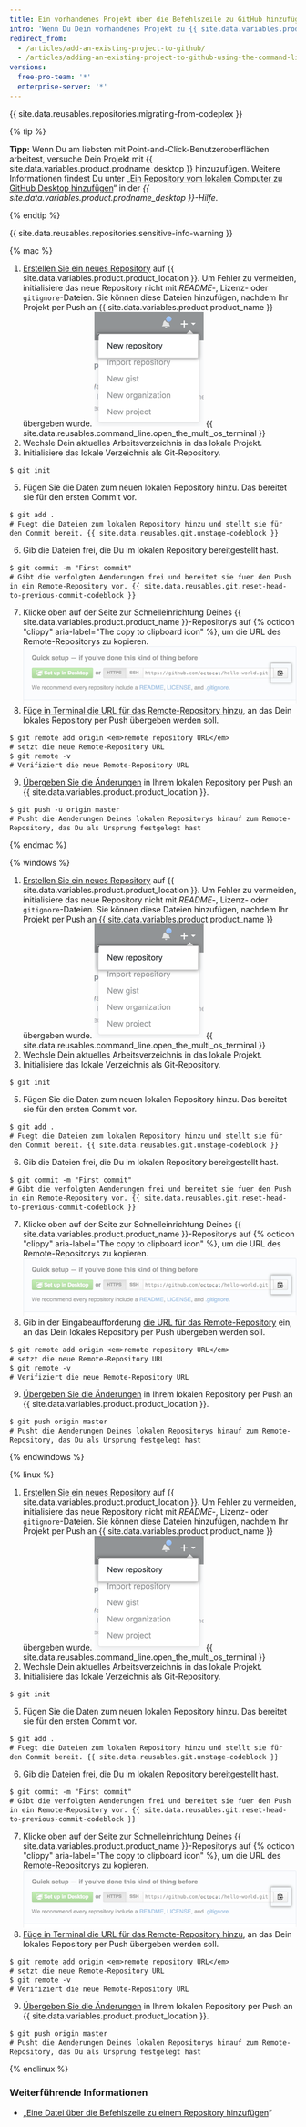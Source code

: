 ```yaml
---
title: Ein vorhandenes Projekt über die Befehlszeile zu GitHub hinzufügen
intro: 'Wenn Du Dein vorhandenes Projekt zu {{ site.data.variables.product.product_name }} hinzufügst, stehen Dir großartige Möglichkeiten zum Teilen und zur Zusammenarbeit zur Verfügung.'
redirect_from:
  - /articles/add-an-existing-project-to-github/
  - /articles/adding-an-existing-project-to-github-using-the-command-line
versions:
  free-pro-team: '*'
  enterprise-server: '*'
---
```


{{ site.data.reusables.repositories.migrating-from-codeplex }}

{% tip %}

**Tipp:** Wenn Du am liebsten mit Point-and-Click-Benutzeroberflächen arbeitest, versuche Dein Projekt mit {{ site.data.variables.product.prodname_desktop }} hinzuzufügen. Weitere Informationen findest Du unter „[Ein Repository vom lokalen Computer zu GitHub Desktop hinzufügen](/desktop/guides/contributing-to-projects/adding-a-repository-from-your-local-computer-to-github-desktop)“ in der *{{ site.data.variables.product.prodname_desktop }}-Hilfe*.

{% endtip %}

{{ site.data.reusables.repositories.sensitive-info-warning }}

{% mac %}

1. [Erstellen Sie ein neues Repository](/articles/creating-a-new-repository) auf {{ site.data.variables.product.product_location }}. Um Fehler zu vermeiden, initialisiere das neue Repository nicht mit *README*-, Lizenz- oder `gitignore`-Dateien. Sie können diese Dateien hinzufügen, nachdem Ihr Projekt per Push an {{ site.data.variables.product.product_name }} übergeben wurde. ![Dropdownmenü „Create New Repository" (Erstelle neues Repository)](/assets/images/help/repository/repo-create.png)
{{ site.data.reusables.command_line.open_the_multi_os_terminal }}
3. Wechsle Dein aktuelles Arbeitsverzeichnis in das lokale Projekt.
4. Initialisiere das lokale Verzeichnis als Git-Repository.
  ```shell
  $ git init
  ```
5. Fügen Sie die Daten zum neuen lokalen Repository hinzu. Das bereitet sie für den ersten Commit vor.
  ```shell
  $ git add .
  # Fuegt die Dateien zum lokalen Repository hinzu und stellt sie für den Commit bereit. {{ site.data.reusables.git.unstage-codeblock }}
  ```
6. Gib die Dateien frei, die Du im lokalen Repository bereitgestellt hast.
  ```shell
  $ git commit -m "First commit"
  # Gibt die verfolgten Aenderungen frei und bereitet sie fuer den Push in ein Remote-Repository vor. {{ site.data.reusables.git.reset-head-to-previous-commit-codeblock }}
  ```
7. Klicke oben auf der Seite zur Schnelleinrichtung Deines {{ site.data.variables.product.product_name }}-Repositorys auf {% octicon "clippy" aria-label="The copy to clipboard icon" %}, um die URL des Remote-Repositorys zu kopieren. ![Feld zum Kopieren der Remote-Repository-URL](/assets/images/help/repository/copy-remote-repository-url-quick-setup.png)
8. [Füge in Terminal die URL für das Remote-Repository hinzu](/articles/adding-a-remote), an das Dein lokales Repository per Push übergeben werden soll.
  ```shell
  $ git remote add origin <em>remote repository URL</em>
  # setzt die neue Remote-Repository URL
  $ git remote -v
  # Verifiziert die neue Remote-Repository URL
  ```
9. [Übergeben Sie die Änderungen](/articles/pushing-commits-to-a-remote-repository/) in Ihrem lokalen Repository per Push an {{ site.data.variables.product.product_location }}.
  ```shell
  $ git push -u origin master
  # Pusht die Aenderungen Deines lokalen Repositorys hinauf zum Remote-Repository, das Du als Ursprung festgelegt hast
  ```

{% endmac %}

{% windows %}

1. [Erstellen Sie ein neues Repository](/articles/creating-a-new-repository) auf {{ site.data.variables.product.product_location }}. Um Fehler zu vermeiden, initialisiere das neue Repository nicht mit *README*-, Lizenz- oder `gitignore`-Dateien. Sie können diese Dateien hinzufügen, nachdem Ihr Projekt per Push an {{ site.data.variables.product.product_name }} übergeben wurde. ![Dropdownmenü „Create New Repository" (Erstelle neues Repository)](/assets/images/help/repository/repo-create.png)
{{ site.data.reusables.command_line.open_the_multi_os_terminal }}
3. Wechsle Dein aktuelles Arbeitsverzeichnis in das lokale Projekt.
4. Initialisiere das lokale Verzeichnis als Git-Repository.
  ```shell
  $ git init
  ```
5. Fügen Sie die Daten zum neuen lokalen Repository hinzu. Das bereitet sie für den ersten Commit vor.
  ```shell
  $ git add .
  # Fuegt die Dateien zum lokalen Repository hinzu und stellt sie für den Commit bereit. {{ site.data.reusables.git.unstage-codeblock }}
  ```
6. Gib die Dateien frei, die Du im lokalen Repository bereitgestellt hast.
  ```shell
  $ git commit -m "First commit"
  # Gibt die verfolgten Aenderungen frei und bereitet sie fuer den Push in ein Remote-Repository vor. {{ site.data.reusables.git.reset-head-to-previous-commit-codeblock }}
  ```
7. Klicke oben auf der Seite zur Schnelleinrichtung Deines {{ site.data.variables.product.product_name }}-Repositorys auf {% octicon "clippy" aria-label="The copy to clipboard icon" %}, um die URL des Remote-Repositorys zu kopieren. ![Feld zum Kopieren der Remote-Repository-URL](/assets/images/help/repository/copy-remote-repository-url-quick-setup.png)
8. Gib in der Eingabeaufforderung [die URL für das Remote-Repository](/articles/adding-a-remote) ein, an das Dein lokales Repository per Push übergeben werden soll.
  ```shell
  $ git remote add origin <em>remote repository URL</em>
  # setzt die neue Remote-Repository URL
  $ git remote -v
  # Verifiziert die neue Remote-Repository URL
  ```
9. [Übergeben Sie die Änderungen](/articles/pushing-commits-to-a-remote-repository/) in Ihrem lokalen Repository per Push an {{ site.data.variables.product.product_location }}.
  ```shell
  $ git push origin master
  # Pusht die Aenderungen Deines lokalen Repositorys hinauf zum Remote-Repository, das Du als Ursprung festgelegt hast
  ```

{% endwindows %}

{% linux %}

1. [Erstellen Sie ein neues Repository](/articles/creating-a-new-repository) auf {{ site.data.variables.product.product_location }}. Um Fehler zu vermeiden, initialisiere das neue Repository nicht mit *README*-, Lizenz- oder `gitignore`-Dateien. Sie können diese Dateien hinzufügen, nachdem Ihr Projekt per Push an {{ site.data.variables.product.product_name }} übergeben wurde. ![Dropdownmenü „Create New Repository" (Erstelle neues Repository)](/assets/images/help/repository/repo-create.png)
{{ site.data.reusables.command_line.open_the_multi_os_terminal }}
3. Wechsle Dein aktuelles Arbeitsverzeichnis in das lokale Projekt.
4. Initialisiere das lokale Verzeichnis als Git-Repository.
  ```shell
  $ git init
  ```
5. Fügen Sie die Daten zum neuen lokalen Repository hinzu. Das bereitet sie für den ersten Commit vor.
  ```shell
  $ git add .
  # Fuegt die Dateien zum lokalen Repository hinzu und stellt sie für den Commit bereit. {{ site.data.reusables.git.unstage-codeblock }}
  ```
6. Gib die Dateien frei, die Du im lokalen Repository bereitgestellt hast.
  ```shell
  $ git commit -m "First commit"
  # Gibt die verfolgten Aenderungen frei und bereitet sie fuer den Push in ein Remote-Repository vor. {{ site.data.reusables.git.reset-head-to-previous-commit-codeblock }}
  ```
7. Klicke oben auf der Seite zur Schnelleinrichtung Deines {{ site.data.variables.product.product_name }}-Repositorys auf {% octicon "clippy" aria-label="The copy to clipboard icon" %}, um die URL des Remote-Repositorys zu kopieren. ![Feld zum Kopieren der Remote-Repository-URL](/assets/images/help/repository/copy-remote-repository-url-quick-setup.png)
8. [Füge in Terminal die URL für das Remote-Repository hinzu](/articles/adding-a-remote), an das Dein lokales Repository per Push übergeben werden soll.
  ```shell
  $ git remote add origin <em>remote repository URL</em>
  # setzt die neue Remote-Repository URL
  $ git remote -v
  # Verifiziert die neue Remote-Repository URL
  ```
9. [Übergeben Sie die Änderungen](/articles/pushing-commits-to-a-remote-repository/) in Ihrem lokalen Repository per Push an {{ site.data.variables.product.product_location }}.
  ```shell
  $ git push origin master
  # Pusht die Aenderungen Deines lokalen Repositorys hinauf zum Remote-Repository, das Du als Ursprung festgelegt hast
  ```

{% endlinux %}

### Weiterführende Informationen

- „[Eine Datei über die Befehlszeile zu einem Repository hinzufügen](/articles/adding-a-file-to-a-repository-using-the-command-line)“
